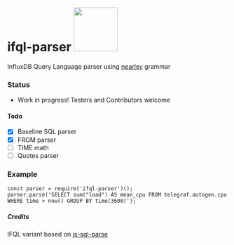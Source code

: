 # ifql-parser <img src="https://user-images.githubusercontent.com/1423657/38137158-590eefbc-3423-11e8-96dd-487022b5618c.gif" width=100 />
InfluxDB Query Language parser using [nearley](https://www.npmjs.com/package/nearley) grammar

### Status

* Work in progress! Testers and Contributors welcome

#### Todo

* [x] Baseline SQL parser
* [x] FROM parser
* [ ] TIME math
* [ ] Quotes parser

### Example
```
const parser = require('ifql-parser')();
parser.parse('SELECT sum("load") AS mean_cpu FROM telegraf.autogen.cpu WHERE time > now() GROUP BY time(3600)');
```

##### Credits
IFQL variant based on [js-sql-parse](https://github.com/justinkenel/js-sql-parse)
